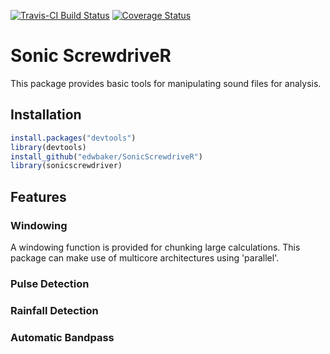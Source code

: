 [![Travis-CI Build Status](https://travis-ci.org/edwbaker/SonicScrewdriveR.svg?branch=master)](https://travis-ci.org/edwbaker/SonicScrewdriveR) [![Coverage Status](https://coveralls.io/repos/github/edwbaker/SonicScrewdriveR/badge.svg?branch=master)](https://coveralls.io/github/edwbaker/SonicScrewdriveR?branch=master)

# Sonic ScrewdriveR
This package provides basic tools for manipulating sound files for analysis. 

## Installation
````R
install.packages("devtools")
library(devtools)
install_github("edwbaker/SonicScrewdriveR")
library(sonicscrewdriver)
````

## Features

### Windowing
A windowing function is provided for chunking large calculations. This package can make use of multicore architectures using 'parallel'.

### Pulse Detection

### Rainfall Detection

### Automatic Bandpass

